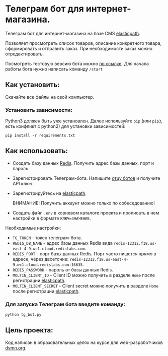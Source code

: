 # Телеграм бот для интернет-магазина.

Телеграм бот для интернет-магазина на базе CMS [elasticpath](https://www.elasticpath.com/).

Позволяет просмотреть список товаров, описание конкретного товара,
сформировать и отправить заказ. При необходимости заказ можно
отредактировать.

Посмотреть тестовую версию бота можно [по ссылке](https://t.me/botforexperimetsbot). 
Для начала работы бота нужно написать команду `/start`
## Как установить:

Скачайте все файлы на свой компьютер. 

### Установить зависимости:

Python3 должен быть уже установлен. Далее используйте `pip` (или `pip3`, есть
конфликт с python2) для установки зависимостей:

```
pip install -r requirements.txt
```

## Как использовать:

- Создать базу данных [Redis](https://redislabs.com/). Получить адрес базы данных,
порт и пароль.
- Зарегистрировать Телеграм-бота. Напишите [отцу ботов](https://telegram.me/BotFather)
и получите API ключ.
- Зарегистрируйтесь на [elasticpath](https://www.elasticpath.com/). 
  
    ВНИМАНИЕ! Получить аккаунт можно только по собеседованию!

- Создать файл `.env` в корневом каталоге проекта и прописать в нем настройки 
в формате `КЛЮЧ=ЗНАЧЕНИЕ`.

Необходимые настройки:

- `TG_TOKEN` - токен телеграм-бота.
- `REDIS_DB_NAME` - адрес базы данных Redis вида `redis-12312.f18.us-east-4-9.wc1.cloud.redislabs.com`.
- `REDIS_PORT` - порт базы данных Redis.
Порт часто пишется прямо в адресе, через двоеточие: `redis-12312.f18.us-east-4-9.wc1.cloud.redislabs.com:16635`.
- `REDIS_PASSWORD` - пароль от базы данных Redis.
- `MOLTIN_CLIENT_ID` - Client ID можно получить в разделе `Home` после регистрации
[elasticpath](https://www.elasticpath.com/).
- `MOLTIN_CLIENT_SECRET` - Client secret можно получить в разделе `Home` после регистрации
[elasticpath](https://www.elasticpath.com/).

### Для запуска Телеграм бота введите команду:

```sh
python tg_bot.py
```

## Цель проекта:

Код написан в образовательных целях на курсе для web-разработчиков [dvmn.org](https://dvmn.org/).
